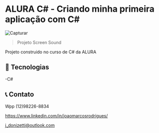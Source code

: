 # ALURA C# - Criando minha primeira aplicação com C#

![Capturar](https://github.com/jmdonizetti/screenSound/assets/112431459/86fec495-d7c7-4b48-8f5f-0d691fa27f02)

> Projeto Screen Sound

Projeto construido no curso de C# da ALURA

## 🔧 Tecnologias

-C#

## 📞 Contato

Wpp (12)98226-8834

https://www.linkedin.com/in/joaomarcosrodrigues/

j_donizetti@outlook.com
